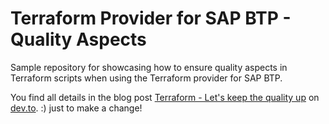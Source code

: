 # Terraform Provider for SAP BTP - Quality Aspects

Sample repository for showcasing how to ensure quality aspects in Terraform scripts when using the Terraform provider for SAP BTP.

You find all details in the blog post [Terraform - Let's keep the quality up](https://dev.to/lechnerc77/terraform-lets-keep-the-quality-up-1abg) on [dev.to](https://dev.to/).
:) just to make a change!